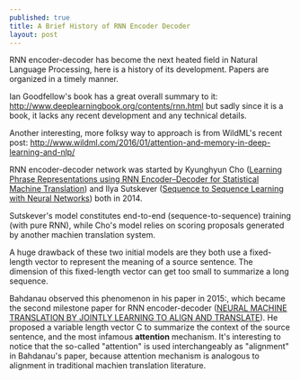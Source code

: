 ```yaml
---
published: true
title: A Brief History of RNN Encoder Decoder
layout: post
---
```



RNN encoder-decoder has become the next heated field in Natural Language Processing, here is a history of its development. Papers are organized in a timely manner.

Ian Goodfellow's book has a great overall summary to it: http://www.deeplearningbook.org/contents/rnn.html
but sadly since it is a book, it lacks any recent development and any technical details.

Another interesting, more folksy way to approach is from WildML's recent post: http://www.wildml.com/2016/01/attention-and-memory-in-deep-learning-and-nlp/

RNN encoder-decoder network was started by Kyunghyun Cho ([Learning Phrase Representations using RNN Encoder–Decoder for Statistical Machine Translation](http://arxiv.org/pdf/1406.1078v3.pdf)) and Ilya Sutskever ([Sequence to Sequence Learning with Neural Networks](http://papers.nips.cc/paper/5346-sequence-to-sequence-learning-with-neural-networks.pdf)) both in 2014.

Sutskever's model constitutes end-to-end (sequence-to-sequence) training (with pure RNN), while Cho's model relies on scoring proposals generated by another machien translation system.

A huge drawback of these two initial models are they both use a fixed-length vector to represent the meaning of a source sentence. The dimension of this fixed-length vector can get too small to summarize a long sequence.

Bahdanau observed this phenomenon in his paper in 2015:, which became the second milestone paper for RNN encoder-decoder ([NEURAL MACHINE TRANSLATION BY JOINTLY LEARNING TO ALIGN AND TRANSLATE](http://arxiv.org/pdf/1409.0473v6.pdf)). He proposed a variable length vector C to summarize the context of the source sentence, and the most infamous **attention** mechanism. It's interesting to notice that the so-called "attention" is used interchangeably as "alignment" in Bahdanau's paper, because attention mechanism is analogous to alignment in traditional machien translation literature.






